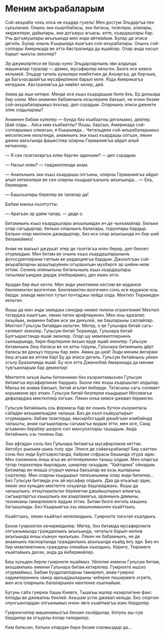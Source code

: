 # Меним акърабаларым

Сой-акъраба чокъ олса не къадар гузель!
Мен достум Эльдаргъа пек сукъланам.
Онынъ эки къартбабасы, эки битасы, тизелери, алалары, эмджелери, дайылары, эки догъмуш агьасы, апте, къардашлары бар.
Учь догъмушлары акъкъында мен энди айтмайым.
Булар да эписи дегиль.
Булар онынъ Къырымда яшагъан сой-акърабалары.
Онынъ сой-соплары Америкада ве атта Австралияда да яшайлар.
Олар анда насыл барып чыкъты экенлер?

Эр джумаэртеси ве базар куню Эльдарларнынъ эви алдында машиналар туралар — демек, мусафирлер кельген.
Бизге исе кимсе кельмей.
Эльдар татиль куньлери невбетнен де Акъяргъа, де Керчьке, де Багъчасарайгъа мусафирликке барып келе.
Язда Америкагъа кетеджек.
Австралиягъа да невбет келир, дей.

Амма да иши кетире.
Менде исе къыз къардашым биле ёкъ.
Ер дюньяда бир озюм.
Мен анамнен бабамнынъ козьлерине бакъып, не ичюн бизим сой-акърабаларымыз ёкътыр, деп сорадым.
Оларнынъ эписи дженкте эляк олдылармы?

Анамнен бабам кулелер — бунда биз къабаатлы дегильмиз, дейлер.
Шай олды...
Айса ким къабаатлы?
Яхшы, барсын, Америкада сой-сопларымыз олмасын, я Къырымда...
Четэльдеки сой-акърабаларымыз меселесине кельгенде, анамнынъ эки къыз къардашы олгъан, лякин дженк вакътында фашистлер оларны Германиягъа айдап алый кеткенлер.

— Я сен газеталаргъа илян берген эдинъми?
— деп сорадым.

— Насыл илян?
— тааджипленди анам.

— Ананънынъ эки къыз къардашы олгъаны, оларны Германиягъа айдап алып кеткенлери ве сен оларны къыдыргъанынъ акъкъында...
— Екъ, бермедим.

— Башкъалары берелер ве тапалар да!

Бабам манъа къолтутты:

— Арагъан эр дайм тапар, — деди о.

Битамнынъ къыз къардашлары акъылымдан ич де чыкъмайлар.
Бельки олар сагьдырлар, бельки оларнынъ балалары, торунлары бардыр.
Бельки олар миллион джандырлар, биз исе олар акъкъында ич бир шей бильмеймиз!

Анам не вакъыт джурьат этер де газетагъа илян берир, деп беклеп отурмадым.
Мен битам ве онынъ къыз къардашларынынъ фотосуретлерини таптым ве редакциягъа бардым.
Джоюлгъан сой-акърабаларны араштырувнен огърашкъан мухбирге эр шейни икяе эттим.
Сенинъ илянынъны битанънынъ къыз къардашлары тапылмагъандже дердж этеберирмиз, деп емин этти.

Арадан бир йыл кечти.
Мен энди умютимни кестим ве муджизе беклемектен вазгечтим.
Беклемектен вазгечкен сонъ исе муджизе юзь берди: элинде мектюп тутып почтаджы пейда олда.
Мектюп Тюркиеден кельген.

Яхшы да мен энди экинджи сенедир немее тилини огренгеним!
Мектюп татарджа язылгъан, лякин латин арифлеринен.
Мен оны эджалап окъуйым, анамнен бабам исе эм динълей, эм башларыны саллайлар.
Мектюп Гульсум битайдан кельген.
Мегер, о ве Гульнара битай сагъ-селямет экенлер.
Гульсум битай Тюркиеде, Гульнара битай Булгъаристанда яшай экенлер.
Олар шу мемлекетлернинъ сынъырында, бири-бирлерине якъын ерде яшай экенлер.
Гульсум битамнынъ беш баласы ве он алты торуны, Гульнара битамнынъ дёрт баласы ве докъуз торуны бар экен.
Амма да шей!
Энди меним йигирми беш агъам ве аптем бар!
Бу да эписи дегиль.
Гульсум битайнынъ уйкен огълу Бразилияда яшай.
Бу исе атта Дженюбий Америкада да меним тувгъанларым бар демектир!

Мектепте окъув йылы биткенинен биз къорантамызнен Гульсум битамгъа мусафирликке бардыкъ.
Бизни пек яхшы къаршылап алдылар.
Манъа ве анама бакъып, битай агълап йиберди.
Татасыны сагъ-селямет корьмекни арз эткен.
Гульсум битай бизлерни къыдырып Москвагьа дефаларджа мектюплер язгъан.
Лякин онъа кимсе джевап бермеген.

Гульсум битайнынъ озь фермасы бар ве онынъ бутюн къорантасы сабадан акъшампьадже чалыша.
Биз де къол къавуштырып отурмадыкъ: бабам тракторда, мысырбогъдай джыйгъан комбайнда чалышты, анам сыгъырларны сагьмагъа ярдым этти, мен исе, Саид агъамнен берабер шеэрге сют махсулатлары ташыдым.
Анда битайнынъ озь тюкяны бар.

Эки афтадан сонъ биз Гульнара битамгъа мусафирликке кеттик.
Автобус рыкъма-рыкъ толу эди.
Эписи де сойакърабалар!
Бир сааттен сонъ биз энди Булгъаристанда, байрам софрасы башында отура эдик.
Мен озюмнинъ янъы агьа ве аптелеримнен таныш олдым.
Мен оларгъа татар тюркюлери йырладым, шиирлер окъудым, “Хайтарма” ойнадым.
Битамлар ян-янаша отурып манъа бакъалар ве козь яшларыны сюртелер.
Мен оларны къыдырып тапкъанымны олар энди билелер...
Биз Гульсум битамда учь ай мусафир олдыкъ.
Даа да кпьалыр эдик, лякин эки куньден мектепте окъувлар башлайджакъ.
Яхшы да чалыштыкъ: етиштирильген берекетни джыйыштырып алмагъа, сыгъырларгъа къышлыкъ ем азырламагьа, араннынъ дамыны, техниканы тамирлемеге ярдым эттик.
Битам бизге енгиль машина багъышлады.
Биз Къырымгъа озь машинамызнен къайттыкъ.

Къайттыкъ, лякин къайтып келялмадыкъ.
Гумрюкте токътап къалдыкъ.

Бизни гумрюктен кечирмедилер.
Мегер, биз битамда мусафирликте олгъанымызда гражданлыкъ акъкъында, четэльге барып-келюв акъкъында янъы къанун чыкъкъан.
Лякин не бабамнынъ, не де анамнынъ паснортында гражданлыкъ акъкъында къайд ёкъ эди.
Биз ич бир мемлекетнинъ гражданы олмайын къалдыкъ.
Кериге, Тюркиеге къайтайыкъ десек, анда да йибермейлер.

Беш куньден берли гумрюкте яшаймыз.
Уйлелик емекни Гульсум битам, акъшамлыкъ емекни Гульнара битам кетирелер.
Гумрюкте ишсиз отурмаймыз.
Бабам буздолапларны тамирлеп, анам гумрюк хадимлерининъ омюр аркъадашларыны чиберек пиширмеге огрете, мен исе оларнынъ балаларынен мектенке къатнайым.

Бугунь саба гумрюк башы Киевге, Тышкъы ишлер назирлигине факс ёллады ве джевапны беклей.
Акъшам устю джевап кельди.
Биз сюргюн олунгьанлардан олгьанымыз ичюн эвге къайтмагъа изин бердилер.

Гумрюкчилер машинамызгъа бензин къойдылар, ёллукъ аш-сув бердилер ве огъурлы ёллар тиледилер.

Ким бильсин, бельки олардан бири бизим союмыздыр да...
